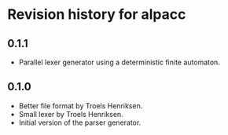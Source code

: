 # Revision history for alpacc

## 0.1.1

* Parallel lexer generator using a deterministic finite automaton.

## 0.1.0

* Better file format by Troels Henriksen.
* Small lexer by Troels Henriksen.
* Initial version of the parser generator.
